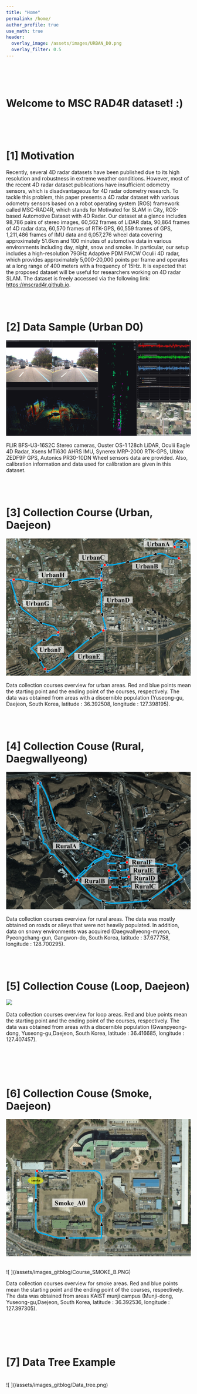 ```yaml
---
title: "Home"
permalink: /home/
author_profile: true
use_math: true
header:
  overlay_image: /assets/images/URBAN_D0.png
  overlay_filter: 0.5
---
```



<br/>
<br/>
<br/>


# Welcome to MSC RAD4R dataset!  :)
<br/>
<br/>
<br/>


# [1] Motivation

Recently, several 4D radar datasets have been published due to its high resolution and robustness in extreme weather conditions. However, most of the recent 4D radar dataset publications have insufficient odometry sensors, which is disadvantageous for 4D radar odometry research. To tackle this problem, this paper presents a 4D radar dataset with various odometry sensors based on a robot operating system (ROS) framework called MSC-RAD4R, which stands for Motivated for SLAM in City, ROS-based Automotive Dataset with 4D Radar. Our dataset at a glance includes 98,786 pairs of stereo images, 60,562 frames of LiDAR data, 90,864 frames of 4D radar data, 60,570 frames of RTK-GPS, 60,559 frames of GPS, 1,211,486 frames of IMU data and 6,057,276 wheel data covering approximately 51.6km and 100 minutes of automotive data in various environments including day, night, snow and smoke. In particular, our setup includes a high-resolution 79GHz Adaptive PDM FMCW Oculii 4D radar, which provides approximately 5,000-20,000 points per frame and operates at a long range of 400 meters with a frequency of 15Hz. It is expected that the proposed dataset will be useful for researchers working on 4D radar SLAM. The dataset is freely accessed via the following link: https://mscrad4r.github.io.
<br/>
<br/>
<br/>
<br/>




# [2] Data Sample (Urban D0)

<!--![](https://drive.google.com/uc?id=1pz9lH7BQAQttLVk7U3NNHJNcXIGde1BQ)-->
![ ](/assets/images_gitblog/URBAN_D0.png)

FLIR BFS-U3-16S2C Stereo cameras, Ouster OS-1 128ch LiDAR, Oculii Eagle 4D Radar, Xsens MTi630 AHRS IMU, Synerex MRP-2000 RTK-GPS, Ublox ZEDF9P GPS, Autonics PR30-10DN Wheel sensors data are provided.
Also, calibration information and data used for calibration are given in this dataset.
<br/>
<br/>
<br/>
<br/>





# [3] Collection Course (Urban, Daejeon)
<!--![](https://drive.google.com/uc?id=1LgPSM2OCXNDIW6d2gyCqaSVkfUp4WFi4)-->
![ ](/assets/images_gitblog/Daejeon.png)

Data collection courses overview for urban areas. Red and blue points mean the starting point and the ending point of the courses, respectively.
The data was obtained from areas with a discernible population (Yuseong-gu, Daejeon, South Korea, latitude : 36.392508, longitude : 127.398195).
<br/>
<br/>
<br/>
<br/>





# [4] Collection Couse (Rural, Daegwallyeong)
<!--![](https://drive.google.com/uc?id=1Jt0OKf4zaX9Zi865KD1ELaisZ5S5L5X3)-->
![ ](/assets/images_gitblog/Gangwondo.png)

Data collection courses overview for rural areas. The data was mostly obtained on roads or alleys that were not heavily populated. 
In addition, data on snowy environments was acquired (Daegwallyeong-myeon, Pyeongchang-gun, Gangwon-do, South Korea, latitude : 37.677758, longitude : 128.700295).
<br/>
<br/>
<br/>
<br/>




# [5] Collection Couse (Loop, Daejeon)
<!--![ ](https://drive.google.com/uc?id=1hrgsr18wcnNOQmUfs4DTNR_QiXSQcrAd)-->
![ ](/assets/images_gitblog/LOOP.PNG)

Data collection courses overview for loop areas. Red and blue points mean the starting point and the ending point of the courses, respectively.
The data was obtained from areas with a discernible population (Gwanpyeong-dong, Yuseong-gu,Daejeon, South Korea, latitude : 36.416685, longitude : 127.407457).

<br/>
<br/>
<br/>
<br/>




# [6] Collection Couse (Smoke, Daejeon)
<!--![ ](https://drive.google.com/uc?id=1uPhXfngsGP7rPj6mxK14PQ-93OlIBGAt)-->
![ ](/assets/images_gitblog/Course_SMOKE_A.PNG)

<br/>
<!--![ ](https://drive.google.com/uc?id=1WwlcfOe8BFbF3UOykYFMjbzEcJl8_CZM)-->
![ ](/assets/images_gitblog/Course_SMOKE_B.PNG)

Data collection courses overview for smoke areas. Red and blue points mean the starting point and the ending point of the courses, respectively.
The data was obtained from areas KAIST munji campus (Munji-dong, Yuseong-gu,Daejeon, South Korea, latitude : 36.392536, longitude : 127.397305).

<br/>
<br/>
<br/>
<br/>


# [7] Data Tree Example
<br/>
![ ](/assets/images_gitblog/Data_tree.png)



<br/>
<br/>
<br/>
<br/>

